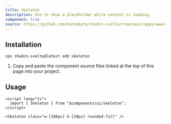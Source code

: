 ```yaml
---
title: Skeleton
description: Use to show a placeholder while content is loading.
component: true
source: https://github.com/huntabyte/shadcn-svelte/tree/main/apps/www/src/lib/registry/default/ui/skeleton
---
```


<script>
  import { ComponentPreview, ManualInstall } from '$lib/components/docs';
</script>

<ComponentPreview name="skeleton-demo">

<div />

</ComponentPreview>

## Installation

```bash
npx shadcn-svelte@latest add skeleton
```

<ManualInstall>

1. Copy and paste the component source files linked at the top of this page into your project.

</ManualInstall>

## Usage

```svelte
<script lang="ts">
  import { Skeleton } from "$components/ui/skeleton";
</script>
```

```svelte
<Skeleton class="w-[100px] h-[20px] rounded-full" />
```
